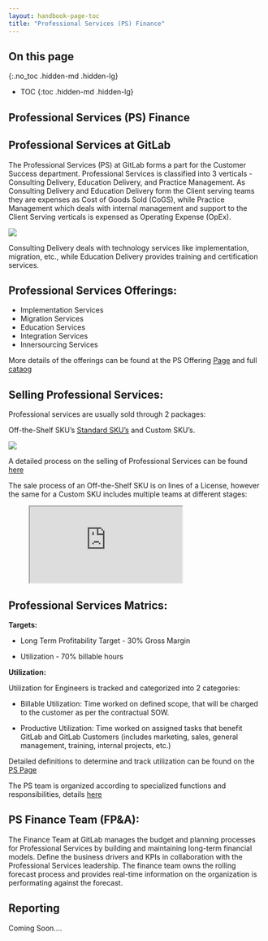 ```yaml
---
layout: handbook-page-toc
title: "Professional Services (PS) Finance"
---
```


## On this page
{:.no_toc .hidden-md .hidden-lg}

- TOC
{:toc .hidden-md .hidden-lg}

## Professional Services (PS) Finance

## Professional Services at GitLab

The Professional Services (PS) at GitLab forms a part for the Customer Success department. Professional Services is classified into 3 verticals - Consulting Delivery, Education Delivery, and Practice Management. As Consulting Delivery and Education Delivery form the Client serving teams they are expenses as Cost of Goods Sold (CoGS), while Practice Management which deals with internal management and support to the Client Serving verticals is expensed as Operating Expense (OpEx).

[![](https://mermaid.ink/img/eyJjb2RlIjoiZ3JhcGggVERcbiAgQVtQcm9mZXNzaW9uYWwgU2VydmljZXNdXG4gIEEgLS0-fENvR1N8IEJbQ29uc3VsdGluZyBEZWxpdmVyeV1cbiAgQSAtLT58Q29HU3wgQ1tFZHVjYXRpb24gRGVsaXZlcnldXG4gIEEgLS0-fE9wRXh8IERbUHJhY3RpY2UgTWFuYWdlbWVudF1cblx0XHQiLCJtZXJtYWlkIjp7InRoZW1lIjoiZGVmYXVsdCJ9LCJ1cGRhdGVFZGl0b3IiOmZhbHNlfQ)](https://mermaid-js.github.io/mermaid-live-editor/#/edit/eyJjb2RlIjoiZ3JhcGggVERcbiAgQVtQcm9mZXNzaW9uYWwgU2VydmljZXNdXG4gIEEgLS0-fENvR1N8IEJbQ29uc3VsdGluZyBEZWxpdmVyeV1cbiAgQSAtLT58Q29HU3wgQ1tFZHVjYXRpb24gRGVsaXZlcnldXG4gIEEgLS0-fE9wRXh8IERbUHJhY3RpY2UgTWFuYWdlbWVudF1cblx0XHQiLCJtZXJtYWlkIjp7InRoZW1lIjoiZGVmYXVsdCJ9LCJ1cGRhdGVFZGl0b3IiOmZhbHNlfQ)

Consulting Delivery deals with technology services like implementation, migration, etc., while Education Delivery provides training and certification services.


## Professional Services Offerings:


- Implementation Services
- Migration Services
- Education Services
- Integration Services
- Innersourcing Services

More details of the offerings can be found at the PS Offering [Page](https://about.gitlab.com/services/>) and full [cataog](https://about.gitlab.com/services/catalog/)

## Selling Professional Services:

Professional services are usually sold through 2 packages:

Off-the-Shelf SKU’s [Standard SKU’s](ttps://about.gitlab.com/handbook/customer-success/professional-services-engineering/SKUs/) and Custom SKU’s.

[![](https://mermaid.ink/img/eyJjb2RlIjoiZ3JhcGggVERcbiAgQVtTdGFuZGFyZCBTZXJ2aWNlXVxuICBBIC0tPnxZZXN8IEJbT2ZmLXRoZS1zaGVsZiBTS1Unc11cbiAgQSAtLT58Tm98IENbQ3VzdG9tZSBTS1UsIGNvbnRhY3QgUFMgVGVhbV1cbiAgXG5cdFx0IiwibWVybWFpZCI6eyJ0aGVtZSI6ImRlZmF1bHQifSwidXBkYXRlRWRpdG9yIjpmYWxzZX0)](https://mermaid-js.github.io/mermaid-live-editor/#/edit/eyJjb2RlIjoiZ3JhcGggVERcbiAgQVtTdGFuZGFyZCBTZXJ2aWNlXVxuICBBIC0tPnxZZXN8IEJbT2ZmLXRoZS1zaGVsZiBTS1Unc11cbiAgQSAtLT58Tm98IENbQ3VzdG9tZSBTS1UsIGNvbnRhY3QgUFMgVGVhbV1cbiAgXG5cdFx0IiwibWVybWFpZCI6eyJ0aGVtZSI6ImRlZmF1bHQifSwidXBkYXRlRWRpdG9yIjpmYWxzZX0)

A detailed process on the selling of Professional Services can be found [here](https://about.gitlab.com/handbook/customer-success/professional-services-engineering/working-with/)

The sale process of an Off-the-Shelf SKU is on lines of a License, however the same for a Custom SKU includes multiple teams at different stages:

<figure class="video_container">
<iframe src="https://docs.google.com/spreadsheets/d/e/2PACX-1vRTDUBlSfgoHo_kBa3GIE-wNmFqmyyu3ZO7dwvjW3AI-L6FYAkWNP_Tg-6V1A_iPFst0pxjmTfQ0bx_/pubhtml?gid=1540049258&amp;single=true&amp;widget=true&amp;headers=false"></iframe>
</figure>

## Professional Services Matrics:

**Targets:**


- Long Term Profitability Target - 30% Gross Margin

- Utilization - 70% billable hours

**Utilization:**

Utilization for Engineers is tracked and categorized into 2 categories:


- Billable Utilization: Time worked on defined scope, that will be charged to the customer as per the contractual SOW.

- Productive Utilization: Time worked on assigned tasks that benefit GitLab and GitLab Customers (includes marketing, sales, general management, training, internal projects, etc.)

Detailed definitions to determine and track utilization can be found on the [PS Page](https://about.gitlab.com/handbook/customer-success/professional-services-engineering/#team-metrics)

The PS team is organized according to specialized functions and responsibilities, details [here](https://about.gitlab.com/handbook/customer-success/professional-services-engineering/#team-functions)

## PS Finance Team (FP&A):

The Finance Team at GitLab manages the budget and planning processes for Professional Services by building and maintaining long-term financial models. Define the business drivers and KPIs in collaboration with the Professional Services leadership. The finance team owns the rolling forecast process and provides real-time information on the organization is performating against the forecast.

## Reporting

Coming Soon....